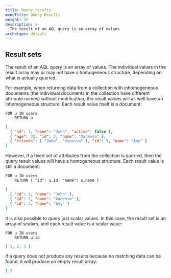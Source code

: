 ```yaml
---
title: Query results
menuTitle: Query Results
weight: 35
description: >-
  The result of an AQL query is an array of values
archetype: default
---
```

## Result sets

The result of an AQL query is an array of values. The individual values in the
result array may or may not have a homogeneous structure, depending on what is
actually queried.

For example, when returning data from a collection with inhomogeneous documents
(the individual documents in the collection have different attribute names)
without modification, the result values will as well have an inhomogeneous
structure. Each result value itself is a document:

```aql
FOR u IN users
    RETURN u
```

```json
[
  { "id": 1, "name": "John", "active": false },
  { "age": 32, "id": 2, "name": "Vanessa" },
  { "friends": [ "John", "Vanessa" ], "id": 3, "name": "Amy" }
]
```

However, if a fixed set of attributes from the collection is queried, then the 
query result values will have a homogeneous structure. Each result value is
still a document:

```aql
FOR u IN users
    RETURN { "id": u.id, "name": u.name }
```

```json
[
  { "id": 1, "name": "John" },
  { "id": 2, "name": "Vanessa" },
  { "id": 3, "name": "Amy" }
]
```

It is also possible to query just scalar values. In this case, the result set
is an array of scalars, and each result value is a scalar value:

```aql
FOR u IN users
    RETURN u.id
```

```json
[ 1, 2, 3 ]
```

If a query does not produce any results because no matching data can be
found, it will produce an empty result array:

```json
[ ]
```
